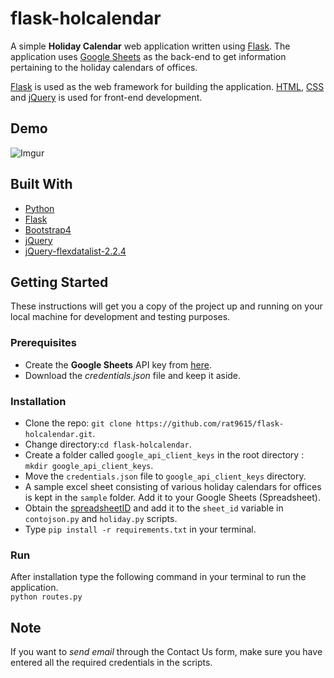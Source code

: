 # flask-holcalendar
A simple **Holiday Calendar** web application written using [Flask](https://flask.palletsprojects.com/). The application uses [Google Sheets](https://sheets.google.com) as the back-end to get information pertaining to the holiday calendars of offices.

[Flask](https://flask.palletsprojects.com/) is used as the web framework for building the application. [HTML](), [CSS]() and [jQuery](https://jquery.com/) is used for front-end development.

## Demo
![Imgur](https://i.imgur.com/23FustR.gif)

## Built With
- [Python](https://www.python.org)
- [Flask](https://flask.palletsprojects.com)
- [Bootstrap4](https://getbootstrap.com/)
- [jQuery](https://jquery.com/)
- [jQuery-flexdatalist-2.2.4](http://projects.sergiodinislopes.pt/flexdatalist/)

## Getting Started
These instructions will get you a copy of the project up and running on your local machine for development and testing purposes.
### Prerequisites
- Create the **Google Sheets** API key from [here](https://developers.google.com/sheets/api/quickstart/python).
- Download the *credentials.json* file and keep it aside.
### Installation
- Clone the repo: ```git clone https://github.com/rat9615/flask-holcalendar.git```.
- Change directory:```cd flask-holcalendar```.
- Create a folder called ```google_api_client_keys``` in the root directory : ```mkdir google_api_client_keys```.
- Move the ```credentials.json``` file to ```google_api_client_keys``` directory.
- A sample excel sheet consisting of various holiday calendars for offices is kept in the ```sample``` folder. Add it to your Google Sheets (Spreadsheet).
- Obtain the [spreadsheetID](https://developers.google.com/sheets/api/guides/concepts) and add it to the ```sheet_id``` variable in ```contojson.py``` and ```holiday.py``` scripts.
- Type ``` pip install -r requirements.txt ``` in your terminal.
### Run
After installation type the following command in your terminal to run the application.\
```python routes.py```
## Note 
If you want to *send email* through the Contact Us form, make sure you have entered all the required credentials in the scripts.
